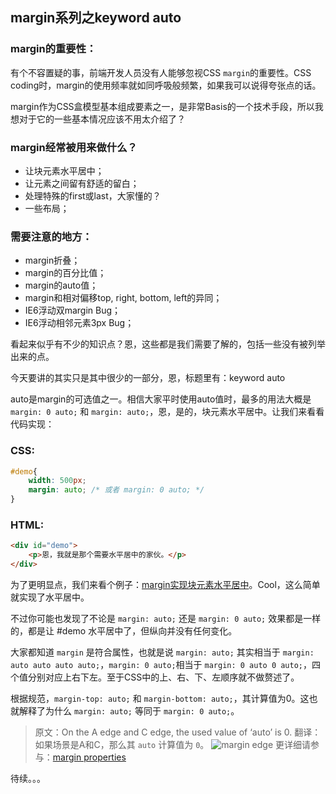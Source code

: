 ## margin系列之keyword auto

### margin的重要性：

有个不容置疑的事，前端开发人员没有人能够忽视CSS `margin`的重要性。CSS coding时，margin的使用频率就如同呼吸般频繁，如果我可以说得夸张点的话。

margin作为CSS盒模型基本组成要素之一，是非常Basis的一个技术手段，所以我想对于它的一些基本情况应该不用太介绍了？

### margin经常被用来做什么？

* 让块元素水平居中；
* 让元素之间留有舒适的留白；
* 处理特殊的first或last，大家懂的？
* 一些布局；

### 需要注意的地方：

* margin折叠；
* margin的百分比值；
* margin的auto值；
* margin和相对偏移top, right, bottom, left的异同；
* IE6浮动双margin Bug；
* IE6浮动相邻元素3px Bug；

看起来似乎有不少的知识点？恩，这些都是我们需要了解的，包括一些没有被列举出来的点。

今天要讲的其实只是其中很少的一部分，恩，标题里有：keyword auto

<!--more-->

auto是margin的可选值之一。相信大家平时使用auto值时，最多的用法大概是 `margin: 0 auto;` 和 `margin: auto;`，恩，是的，块元素水平居中。让我们来看看代码实现：

### CSS:

```css
#demo{
	width: 500px;
	margin: auto; /* 或者 margin: 0 auto; */
}
```

### HTML:
```html
<div id="demo">
	<p>恩，我就是那个需要水平居中的家伙。</p>
</div>
```

为了更明显点，我们来看个例子：[margin实现块元素水平居中](http://demo.doyoe.com/css/margin/horizontal-center.htm)。Cool，这么简单就实现了水平居中。

不过你可能也发现了不论是 `margin: auto;` 还是 `margin: 0 auto;` 效果都是一样的，都是让 #demo 水平居中了，但纵向并没有任何变化。

大家都知道 `margin` 是符合属性，也就是说 `margin: auto;` 其实相当于 `margin: auto auto auto auto;`，`margin: 0 auto;`相当于 `margin: 0 auto 0 auto;`，四个值分别对应上右下左。至于CSS中的上、右、下、左顺序就不做赘述了。

根据规范，`margin-top: auto;` 和 `margin-bottom: auto;`，其计算值为0。这也就解释了为什么 `margin: auto;` 等同于 `margin: 0 auto;`。

> 原文：On the A edge and C edge, the used value of ‘auto’ is 0.
> 翻译：如果场景是A和C，那么其 `auto` 计算值为 `0`。
> ![margin edge](http://demo.doyoe.com/css/margin/images/margin.png)
> 更详细请参与：[margin properties](http://dev.w3.org/csswg/css-box/#the-margin-properties)


待续。。。